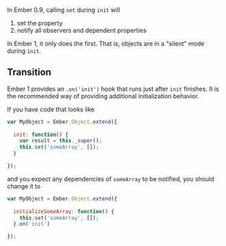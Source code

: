 In Ember 0.9, calling `set` during `init` will

 1. set the property
 1. notify all observers and dependent properties

In Ember 1, it only does the first. That is, objects are in a "silent" mode
during `init`.

## Transition

Ember 1 provides an `.on('init')` hook that runs just after `init` finishes.
It is the recommended way of providing additional initialization behavior.

If you have code that looks like

```js
var MyObject = Ember.Object.extend({
  
  init: function() {
    var result = this._super();
    this.set('someArray', []);
  }

});
```

and you expect any dependencies of `someArray` to be notified, you should
change it to

```js
var MyObject = Ember.Object.extend({
  
  initializeSomeArray: function() {
    this.set('someArray', []);
  }.on('init')

});
```
